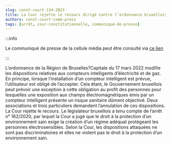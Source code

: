 ```yaml
---   
slug: const-court-134-2023
title: La Cour rejette le recours dirigé contre l’ordonnance bruxelloise du 17 mars 2022 qui modifie la réglementation sur les compteurs intelligents d’électricité et de gaz
authors: const-court-comm-press
tags: [arrêt, cour-constitutionnelle, communiqué-de-presse]
---
```


:::info

Le communiqué de presse de la cellule média peut être consulté via [ce lien](https://www.const-court.be/public/f/2023/2023-134f-info.pdf) 

:::

L’ordonnance de la Région de Bruxelles?Capitale du 17 mars 2022 modifie les dispositions relatives aux compteurs intelligents d’électricité et de gaz. En principe, lorsque l’installation d’un compteur intelligent est prévue, l’utilisateur est obligé de l’accepter. Cela étant, le Gouvernement bruxellois peut prévoir une exception à cette obligation au profit des personnes pour lesquelles une exposition aux champs électromagnétiques émis par un compteur intelligent présente un risque sanitaire dûment objectivé. Deux associations et trois particuliers demandent l’annulation de ces dispositions.La Cour rejette le recours. Le législateur bruxellois a tenu compte de l’arrêt n° 162/2020, par lequel la Cour a jugé que le droit à la protection d’un environnement sain exige la création d’un régime adéquat protégeant les personnes électrosensibles. Selon la Cour, les dispositions attaquées ne sont pas discriminatoires et elles ne violent pas le droit à la protection d’un environnement sain.
